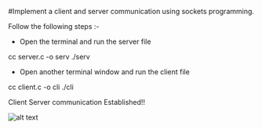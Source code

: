 #Implement a client and server communication using sockets programming.

Follow the following steps :-

- Open the terminal and run the server file

cc server.c -o serv
./serv

- Open another terminal window and run the client file

cc client.c -o cli
./cli


Client Server communication Established!!

![alt text](https://github.com/utkarshchoubeycs/Network-Programming-and-Security-Lab/Prog1/Prog1-SS.png?raw=true)
